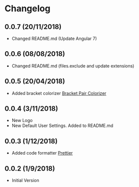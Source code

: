 # Changelog

## 0.0.7 (20/11/2018)

- Changed README.md (Update Angular 7)

<a name="0.0.6"></a>

## 0.0.6 (08/08/2018)

- Changed README.md (files.exclude and update extensions)

<a name="0.0.5"></a>

## 0.0.5 (20/04/2018)

- Added bracket colorizer [Bracket Pair Colorizer](https://marketplace.visualstudio.com/items?itemName=CoenraadS.bracket-pair-colorizer)

<a name="0.0.4"></a>

## 0.0.4 (3/11/2018)

- New Logo
- New Default User Settings. Added to README.md

<a name="0.0.3"></a>

## 0.0.3 (1/12/2018)

- Added code formatter [Prettier](https://marketplace.visualstudio.com/items?itemName=esbenp.prettier-vscode)

<a name="0.0.2"></a>

## 0.0.2 (1/9/2018)

- Initial Version
